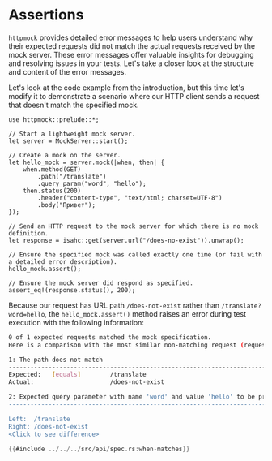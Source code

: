 # Assertions
`httpmock` provides detailed error messages to help users understand why their expected requests did not match the 
actual requests received by the mock server. These error messages offer valuable insights for debugging and resolving 
issues in your tests. Let's take a closer look at the structure and content of the error messages.

Let's look at the code example from the introduction, but this time let's modify it to demonstrate a scenario where 
our HTTP client sends a request that doesn't match the specified mock.

```rust,noplayground
use httpmock::prelude::*;

// Start a lightweight mock server.
let server = MockServer::start();

// Create a mock on the server.
let hello_mock = server.mock(|when, then| {
    when.method(GET)
        .path("/translate")
        .query_param("word", "hello");
    then.status(200)
        .header("content-type", "text/html; charset=UTF-8")
        .body("Привет");
});

// Send an HTTP request to the mock server for which there is no mock definition.
let response = isahc::get(server.url("/does-no-exist")).unwrap();

// Ensure the specified mock was called exactly one time (or fail with a detailed error description).
hello_mock.assert();

// Ensure the mock server did respond as specified.
assert_eq!(response.status(), 200);
```

Because our request has URL path `/does-not-exist` rather than `/translate?word=hello`, the `hello_mock.assert()` method
raises an error during test execution with the following information:

```sh
0 of 1 expected requests matched the mock specification.
Here is a comparison with the most similar non-matching request (request number 1):

1: The path does not match
------------------------------------------------------------------------------------------
Expected:   [equals]        /translate
Actual:                     /does-not-exist

2: Expected query parameter with name 'word' and value 'hello' to be present in the request but it wasn't.
------------------------------------------------------------------------------------------

Left:  /translate
Right: /does-not-exist
<Click to see difference>
```
```rust
{{#include ../../../src/api/spec.rs:when-matches}}
```

